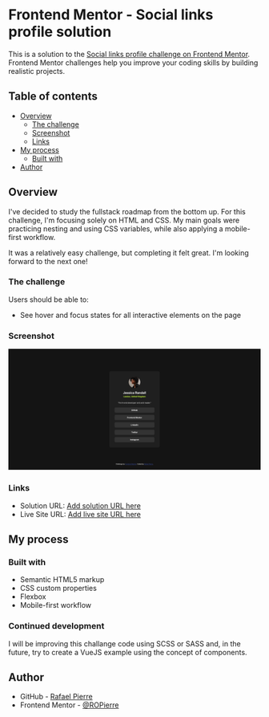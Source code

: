 # Frontend Mentor - Social links profile solution

This is a solution to the [Social links profile challenge on Frontend Mentor](https://www.frontendmentor.io/challenges/social-links-profile-UG32l9m6dQ). Frontend Mentor challenges help you improve your coding skills by building realistic projects. 

## Table of contents

- [Overview](#overview)
  - [The challenge](#the-challenge)
  - [Screenshot](#screenshot)
  - [Links](#links)
- [My process](#my-process)
  - [Built with](#built-with)
- [Author](#author)

## Overview

I've decided to study the fullstack roadmap from the bottom up. For this challenge, I'm focusing solely on HTML and CSS. My main goals were practicing nesting and using CSS variables, while also applying a mobile-first workflow.

It was a relatively easy challenge, but completing it felt great. I'm looking forward to the next one!

### The challenge

Users should be able to:

- See hover and focus states for all interactive elements on the page

### Screenshot

![](./assets/screenshot.jpg)

### Links

- Solution URL: [Add solution URL here](https://ropierre.github.io/frontend-mentor_Social-Links-Profile/)
- Live Site URL: [Add live site URL here](https://github.com/ROPierre/frontend-mentor_Social-Links-Profile)

## My process

### Built with

- Semantic HTML5 markup
- CSS custom properties
- Flexbox
- Mobile-first workflow

### Continued development

I will be improving this challange code using SCSS or SASS and, in the future, try to create a VueJS example using the concept of components.

## Author

- GitHub - [Rafael Pierre](https://github.com/ROPierre)
- Frontend Mentor - [@ROPierre](https://www.frontendmentor.io/profile/ROPierre)